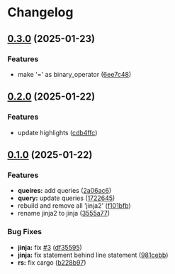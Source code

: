 # Changelog

## [0.3.0](https://github.com/cathaysia/tree-sitter-jinja/compare/v0.2.0...v0.3.0) (2025-01-23)


### Features

* make '=' as binary_operator ([6ee7c48](https://github.com/cathaysia/tree-sitter-jinja/commit/6ee7c483d353c94737c8000ffbb745f6cce5021b))

## [0.2.0](https://github.com/cathaysia/tree-sitter-jinja/compare/v0.1.0...v0.2.0) (2025-01-22)


### Features

* update highlights ([cdb4ffc](https://github.com/cathaysia/tree-sitter-jinja/commit/cdb4ffcd9a537827c5dfa66986b6b528b649f914))

## [0.1.0](https://github.com/cathaysia/tree-sitter-jinja/compare/v0.0.1...v0.1.0) (2025-01-22)


### Features

* **queires:** add queries ([2a06ac6](https://github.com/cathaysia/tree-sitter-jinja/commit/2a06ac63326f3ac1c2fe31144be6de9feef7e474))
* **query:** update queries ([1722645](https://github.com/cathaysia/tree-sitter-jinja/commit/1722645860a7e877fa096f7a243edd39d91f8326))
* rebuild and remove all 'jinja2' ([f101bfb](https://github.com/cathaysia/tree-sitter-jinja/commit/f101bfbdbc8125ab19e26ff59a5e92a5d857326a))
* rename jinja2 to jinja ([3555a77](https://github.com/cathaysia/tree-sitter-jinja/commit/3555a7713894389ac66e85900457964650098a40))


### Bug Fixes

* **jinja:** fix [#3](https://github.com/cathaysia/tree-sitter-jinja/issues/3) ([df35595](https://github.com/cathaysia/tree-sitter-jinja/commit/df355959962a30c5940720f82bb803dab7e80118))
* **jinja:** fix statement behind line statement ([981cebb](https://github.com/cathaysia/tree-sitter-jinja/commit/981cebb973046083e847b20e15c46610dbf47da3))
* **rs:** fix cargo ([b228b97](https://github.com/cathaysia/tree-sitter-jinja/commit/b228b97372a26a81e4966b32e7c3171363bb2f85))

